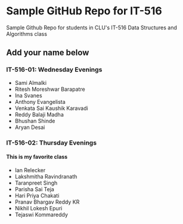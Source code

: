 # Sample GitHub Repo for IT-516

Sample Github Repo for students in CLU's IT-516 Data Structures and Algorithms class

## Add your name below

### IT-516-01: Wednesday Evenings
- Sami Almalki
- Ritesh Moreshwar Barapatre
- Ina Svanes
- Anthony Evangelista
- Venkata Sai Kaushik Karavadi
- Reddy Balaji Madha
- Bhushan Shinde
- Aryan Desai

### IT-516-02: Thursday Evenings
#### This is my favorite class

- Ian Relecker
- Lakshmitha Ravindranath 
- Taranpreet Singh
- Parisha Sai Teja
- Hari Priya Chakati
- Pranav Bhargav Reddy KR
- Nikhil Lokesh Epuri
- Tejaswi Kommareddy
